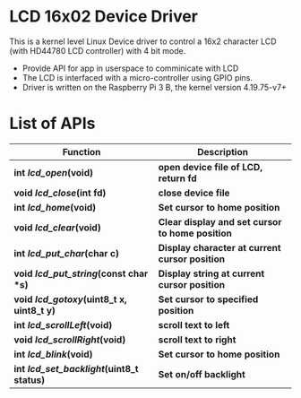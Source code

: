 # LCD 16x02 Device Driver

This is a kernel level Linux Device driver to control a 16x2 character LCD (with HD44780 LCD controller) with 4 bit mode.

  - Provide API for app in userspace to comminicate with LCD
  - The LCD is interfaced with a micro-controller using GPIO pins.
  - Driver is written on the Raspberry Pi 3 B, the kernel version 4.19.75-v7+

# List of APIs

| Function | Description |
| ------ | ------ |
| __int _lcd_open_(void)__ | __open device file of LCD, return fd__ |
| __void _lcd_close_(int fd)__ | __close device file__ |
| __int _lcd_home_(void)__ | __Set cursor to home position__ |
| __void _lcd_clear_(void)__ | __Clear display and set cursor to home position__ |
| __int _lcd_put_char_(char c)__ | __Display character at current cursor position__ |
| __void _lcd_put_string_(const char *s)__ | __Display string at current cursor position__ |
| __void _lcd_gotoxy_(uint8_t x, uint8_t y)__ | __Set cursor to specified position__ |
| __int _lcd_scrollLeft_(void)__ | __scroll text to left__ |
| __void _lcd_scrollRight_(void)__ | __scroll text to right__ |
| __int _lcd_blink_(void)__ | __Set cursor to home position__ |
| __int _lcd_set_backlight_(uint8_t status)__ | __Set on/off backlight__ |

